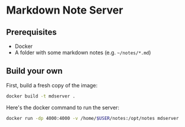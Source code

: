 # Markdown Note Server

## Prerequisites

* Docker
* A folder with some markdown notes (e.g. `~/notes/*.md`)

## Build your own

First, build a fresh copy of the image:

```bash
docker build -t mdserver .
```

Here's the docker command to run the server:

```bash
docker run -dp 4000:4000 -v /home/$USER/notes:/opt/notes mdserver
```
